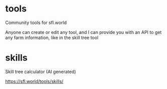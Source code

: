 # tools
Community tools for sfl.world

Anyone can create or edit any tool, and I can provide you with an API to get any farm information, like in the skill tree tool

# skills
Skill tree calculator (AI generated)

https://sfl.world/tools/skills/
